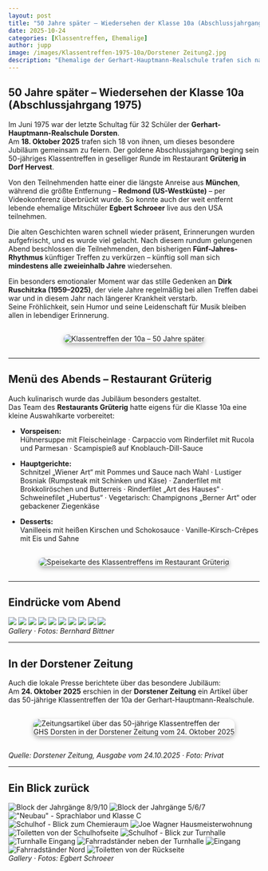 ```yaml
---
layout: post
title: "50 Jahre später – Wiedersehen der Klasse 10a (Abschlussjahrgang 1975)"
date: 2025-10-24
categories: [Klassentreffen, Ehemalige]
author: jupp
image: /images/Klassentreffen-1975-10a/Dorstener Zeitung2.jpg
description: "Ehemalige der Gerhart-Hauptmann-Realschule trafen sich nach 50 Jahren in geselliger Runde – mit einem digitalen Gruß aus den USA und einem stillen Gedenken an Dirk Ruschitzka."
---
```


## 50 Jahre später – Wiedersehen der Klasse 10a (Abschlussjahrgang 1975)

Im Juni 1975 war der letzte Schultag für 32 Schüler der **Gerhart-Hauptmann-Realschule Dorsten**.  
Am **18. Oktober 2025** trafen sich 18 von ihnen, um dieses besondere Jubiläum gemeinsam zu feiern. Der goldene Abschlussjahrgang beging sein 50-jähriges Klassentreffen in geselliger Runde im Restaurant **Grüterig in Dorf Hervest**.

Von den Teilnehmenden hatte einer die längste Anreise aus **München**, während die größte Entfernung – **Redmond (US-Westküste)** – per Videokonferenz überbrückt wurde. So konnte auch der weit entfernt lebende ehemalige Mitschüler **Egbert Schroeer** live aus den USA teilnehmen.

Die alten Geschichten waren schnell wieder präsent, Erinnerungen wurden aufgefrischt, und es wurde viel gelacht. Nach diesem rundum gelungenen Abend beschlossen die Teilnehmenden, den bisherigen **Fünf-Jahres-Rhythmus** künftiger Treffen zu verkürzen – künftig soll man sich **mindestens alle zweieinhalb Jahre** wiedersehen.

Ein besonders emotionaler Moment war das stille Gedenken an **Dirk Ruschitzka (1959–2025)**, der viele Jahre regelmäßig bei allen Treffen dabei war und in diesem Jahr nach längerer Krankheit verstarb.  
Seine Fröhlichkeit, sein Humor und seine Leidenschaft für Musik bleiben allen in lebendiger Erinnerung.

<div style="display:flex;justify-content:center;margin:30px 0;">
  <img src="/images/Klassentreffen-1975-10a/20251020_111928.jpg"
       alt="Klassentreffen der 10a – 50 Jahre später"
       style="max-width:90%;border-radius:12px;box-shadow:0 4px 10px rgba(0,0,0,0.3);">
</div>

---

## Menü des Abends – Restaurant Grüterig

Auch kulinarisch wurde das Jubiläum besonders gestaltet.  
Das Team des **Restaurants Grüterig** hatte eigens für die Klasse 10a eine kleine Auswahlkarte vorbereitet:

- **Vorspeisen:**  
  Hühnersuppe mit Fleischeinlage · Carpaccio vom Rinderfilet mit Rucola und Parmesan · Scampispieß auf Knoblauch-Dill-Sauce  

- **Hauptgerichte:**  
  Schnitzel „Wiener Art“ mit Pommes und Sauce nach Wahl · Lustiger Bosniak (Rumpsteak mit Schinken und Käse) ·
  Zanderfilet mit Brokkoliröschen und Butterreis · Rinderfilet „Art des Hauses“ · Schweinefilet „Hubertus“ ·
  Vegetarisch: Champignons „Berner Art“ oder gebackener Ziegenkäse  

- **Desserts:**  
  Vanilleeis mit heißen Kirschen und Schokosauce · Vanille-Kirsch-Crêpes mit Eis und Sahne  

<div style="display:flex;justify-content:center;margin:30px 0;">
  <img src="/images/Klassentreffen-1975-10a/IMG-20251018-WA0000.jpg"
       alt="Speisekarte des Klassentreffens im Restaurant Grüterig"
       style="max-width:80%;border-radius:12px;box-shadow:0 4px 10px rgba(0,0,0,0.3);">
</div>

---

## Eindrücke vom Abend

<div class="gallery-box">
  <div class="gallery gallery--post">
    <img src="/images/Klassentreffen-1975-10a/IMG-20251018-WA0003.jpg" loading="lazy">
    <img src="/images/Klassentreffen-1975-10a/IMG-20251018-WA0007.jpg" loading="lazy">
    <img src="/images/Klassentreffen-1975-10a/IMG-20251019-WA0004.jpg" loading="lazy">
    <img src="/images/Klassentreffen-1975-10a/IMG-20251019-WA0005.jpg" loading="lazy">
    <img src="/images/Klassentreffen-1975-10a/IMG-20251019-WA0006.jpg" loading="lazy">
    <img src="/images/Klassentreffen-1975-10a/IMG-20251019-WA0011.jpg" loading="lazy">
    <img src="/images/Klassentreffen-1975-10a/IMG-20251019-WA0012.jpg" loading="lazy">
    <img src="/images/Klassentreffen-1975-10a/IMG-20251019-WA0014.jpg" loading="lazy">
    <img src="/images/Klassentreffen-1975-10a/IMG-20251019-WA0015.jpg" loading="lazy">
    <img src="/images/Klassentreffen-1975-10a/IMG-20251019-WA0022.jpg" loading="lazy">
  </div>
  <em>Gallery · Fotos: Bernhard Bittner</em>
</div>

---

## In der Dorstener Zeitung

Auch die lokale Presse berichtete über das besondere Jubiläum:  
Am **24. Oktober 2025** erschien in der **Dorstener Zeitung** ein Artikel über das 50-jährige Klassentreffen der 10a der Gerhart-Hauptmann-Realschule.

<div style="display:flex;justify-content:center;margin:30px 0;">
  <img src="/images/Klassentreffen-1975-10a/Dorstener Zeitung.jpg"
       alt="Zeitungsartikel über das 50-jährige Klassentreffen der GHS Dorsten in der Dorstener Zeitung vom 24. Oktober 2025"
       style="max-width:80%;border-radius:12px;box-shadow:0 4px 10px rgba(0,0,0,0.3);">
</div>

<em>Quelle: Dorstener Zeitung, Ausgabe vom 24.10.2025 · Foto: Privat</em>

---

## Ein Blick zurück

<div class="gallery-box">
  <div class="gallery gallery--post">
    <img src="/images/Klassentreffen-1975-10a/20250210_140704.jpg" loading="lazy" alt="Block der Jahrgänge 8/9/10">
    <img src="/images/Klassentreffen-1975-10a/20250210_140714.jpg" loading="lazy" alt="Block der Jahrgänge 5/6/7">
    <img src="/images/Klassentreffen-1975-10a/20250210_140727.jpg" loading="lazy" alt='"Neubau" - Sprachlabor und Klasse C'>
    <img src="/images/Klassentreffen-1975-10a/20250210_140735.jpg" loading="lazy" alt="Schulhof - Blick zum Chemieraum">
    <img src="/images/Klassentreffen-1975-10a/20250210_140808.jpg" loading="lazy" alt="Joe Wagner Hausmeisterwohnung">
    <img src="/images/Klassentreffen-1975-10a/20250210_140824.jpg" loading="lazy" alt="Toiletten von der Schulhofseite">
    <img src="/images/Klassentreffen-1975-10a/20250210_140845.jpg" loading="lazy" alt="Schulhof - Blick zur Turnhalle">
    <img src="/images/Klassentreffen-1975-10a/20250210_140848.jpg" loading="lazy" alt="Turnhalle Eingang">
    <img src="/images/Klassentreffen-1975-10a/20250210_140859.jpg" loading="lazy" alt="Fahrradständer neben der Turnhalle">
    <img src="/images/Klassentreffen-1975-10a/20250210_140912.jpg" loading="lazy" alt="Eingang">
    <img src="/images/Klassentreffen-1975-10a/20250210_141030.jpg" loading="lazy" alt="Fahrradständer Nord">
    <img src="/images/Klassentreffen-1975-10a/20250210_141032.jpg" loading="lazy" alt="Toiletten von der Rückseite">
  </div>
  <em>Gallery · Fotos: Egbert Schroeer</em>
</div>
